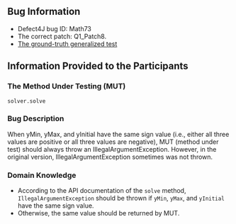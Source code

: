 ## Bug Information

- Defect4J bug ID: Math73
- The correct patch: Q1_Patch8.
- [The ground-truth generalized test](https://github.com/PLaSE-UNIST/poracle/blob/master/deltas/Math/Math_bug73/src/test/java/org/apache/commons/math/analysis/solvers/JQF_BrentSolverTest.java)

## Information Provided to the Participants

### The Method Under Testing (MUT)

`solver.solve`

### Bug Description

When yMin, yMax, and yInitial have the same sign value (i.e., either all three values are positive or all three values are negative), MUT (method under test) should always throw an IllegalArgumentException. However, in the original version, IllegalArgumentException sometimes was not thrown.

### Domain Knowledge

- According to the API documentation of the `solve` method, `IllegalArgumentException` should be thrown if `yMin`, `yMax`, and `yInitial` have the same sign value.
- Otherwise, the same value should be returned by MUT.
